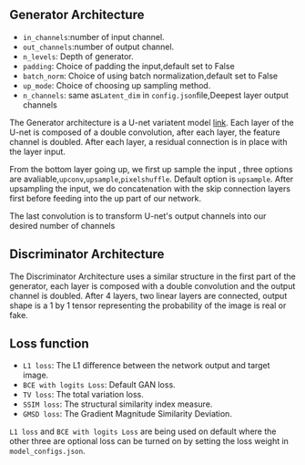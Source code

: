 ## Generator Architecture

- ```in_channels```:number of input channel.
- ```out_channels```:number of output channel.
- ```n_levels```: Depth of generator.
- ```padding```: Choice of padding the input,default set to False 
- ```batch_norm```: Choice of using batch normalization,default set to False
- ```up_mode```: Choice of choosing up sampling method. 
- ```n_channels```: same as```Latent_dim``` in ```config.json```file,Deepest layer output channels


The Generator architecture is a U-net variatent model [link](https://arxiv.org/pdf/1505.04597.pdf). Each layer of the U-net is composed of a double convolution, after each layer, the feature channel is doubled. After each layer, a residual connection is in place with the layer input. 

From the bottom layer going up, we first up sample the input , three options are avaliable,```upconv```,```upsample```,```pixelshuffle```. Default option is ```upsample```. After upsampling the input, we do concatenation with the skip connection layers first before feeding into the up part of our network.

The last convolution is to transform U-net's output channels into our desired number of channels


## Discriminator Architecture

The Discriminator Architecture uses a similar structure in the first part of the generator, each layer is composed with a double convolution and the output channel is doubled. After 4 layers, two linear layers are connected, output shape is a 1 by 1 tensor representing the probability of the image is real or fake. 


## Loss function

- ```L1 loss```: The L1 difference between the network output and target image.
- ```BCE with logits Loss```: Default GAN loss.
- ```TV loss```: The total variation loss. 
- ```SSIM loss```: The structural similarity index measure.
- ```GMSD loss```: The Gradient Magnitude Similarity Deviation.


```L1 loss``` and  ```BCE with logits Loss``` are being used on default where the other three are optional loss can be turned on by setting the loss weight in  ```model_configs.json```.
